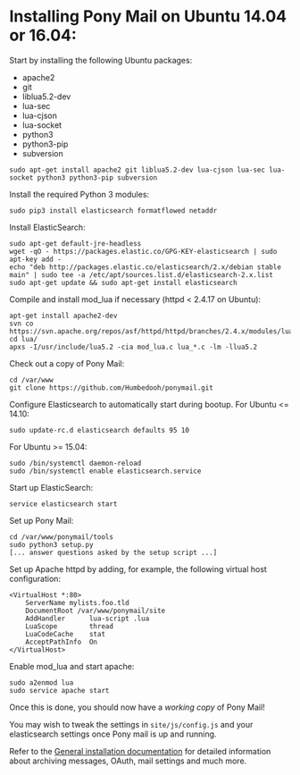 <!--
 Licensed to the Apache Software Foundation (ASF) under one
 or more contributor license agreements.  See the NOTICE file
 distributed with this work for additional information
 regarding copyright ownership.  The ASF licenses this file
 to you under the Apache License, Version 2.0 (the
 "License"); you may not use this file except in compliance
 with the License.  You may obtain a copy of the License at
 
 http://www.apache.org/licenses/LICENSE-2.0
 
 Unless required by applicable law or agreed to in writing,
 software distributed under the License is distributed on an
 "AS IS" BASIS, WITHOUT WARRANTIES OR CONDITIONS OF ANY
 KIND, either express or implied.  See the License for the
 specific language governing permissions and limitations
 under the License.
 -->
# Installing Pony Mail on Ubuntu 14.04 or 16.04: #
Start by installing the following Ubuntu packages:

- apache2
- git
- liblua5.2-dev
- lua-sec
- lua-cjson
- lua-socket
- python3
- python3-pip
- subversion

~~~
sudo apt-get install apache2 git liblua5.2-dev lua-cjson lua-sec lua-socket python3 python3-pip subversion
~~~

Install the required Python 3 modules:
~~~
sudo pip3 install elasticsearch formatflowed netaddr
~~~

Install ElasticSearch:

~~~
sudo apt-get default-jre-headless
wget -qO - https://packages.elastic.co/GPG-KEY-elasticsearch | sudo apt-key add -
echo "deb http://packages.elastic.co/elasticsearch/2.x/debian stable main" | sudo tee -a /etc/apt/sources.list.d/elasticsearch-2.x.list
sudo apt-get update && sudo apt-get install elasticsearch
~~~

Compile and install mod_lua if necessary (httpd < 2.4.17 on Ubuntu):
~~~
apt-get install apache2-dev
svn co https://svn.apache.org/repos/asf/httpd/httpd/branches/2.4.x/modules/lua/
cd lua/
apxs -I/usr/include/lua5.2 -cia mod_lua.c lua_*.c -lm -llua5.2
~~~


Check out a copy of Pony Mail:
~~~
cd /var/www
git clone https://github.com/Humbedooh/ponymail.git
~~~

Configure Elasticsearch to automatically start during bootup. For Ubuntu <= 14.10:

~~~
sudo update-rc.d elasticsearch defaults 95 10
~~~

For Ubuntu >= 15.04:

~~~
sudo /bin/systemctl daemon-reload
sudo /bin/systemctl enable elasticsearch.service
~~~

Start up ElasticSearch:

~~~
service elasticsearch start
~~~

Set up Pony Mail:
~~~
cd /var/www/ponymail/tools
sudo python3 setup.py
[... answer questions asked by the setup script ...]
~~~


Set up Apache httpd by adding, for example, the following virtual host configuration:

~~~
<VirtualHost *:80>
    ServerName mylists.foo.tld
    DocumentRoot /var/www/ponymail/site
    AddHandler      lua-script .lua
    LuaScope        thread
    LuaCodeCache    stat
    AcceptPathInfo  On
</VirtualHost>
~~~

Enable mod_lua and start apache:

~~~
sudo a2enmod lua
sudo service apache start
~~~

Once this is done, you should now have a *working copy* of Pony Mail!

You may wish to tweak the settings in `site/js/config.js` and your
elasticsearch settings once Pony mail is up and running.

Refer to the [General installation documentation](INSTALLING.md) for
detailed information about archiving messages, OAuth, mail settings and
much more.
